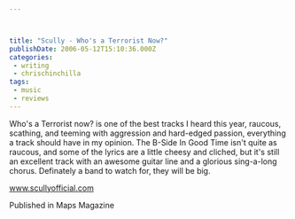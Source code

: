 ```yaml
---



title: "Scully - Who's a Terrorist Now?"
publishDate: 2006-05-12T15:10:36.000Z
categories:
 - writing
 - chrischinchilla
tags: 
 - music 
 - reviews
---
```


Who's a Terrorist now? is one of the best tracks I heard this year, raucous, scathing, and teeming with aggression and hard-edged passion, everything a track should have in my opinion. The B-Side In Good Time isn't quite as raucous, and some of the lyrics are a little cheesy and cliched, but it's still an excellent track with an awesome guitar line and a glorious sing-a-long chorus. Definately a band to watch for, they will be big.

<a href='https://www.scullyofficial.com' target='_blank'>www.scullyofficial.com</a>

Published in Maps Magazine
